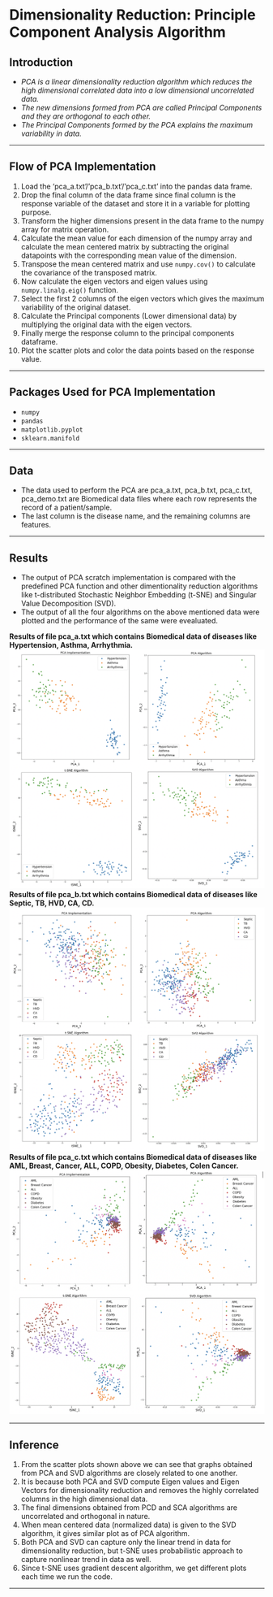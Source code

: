 
# Dimensionality Reduction: Principle Component Analysis Algorithm 


## Introduction

* *PCA is a linear dimensionality reduction algorithm which reduces the high dimensional correlated data into a low dimensional uncorrelated data.*
* *The new dimensions formed from PCA are called Principal Components and they are orthogonal to each other.*
* *The Principal Components formed by the PCA explains the maximum variability in data.*

---

## Flow of PCA Implementation

1. Load the ‘pca_a.txt’/’pca_b.txt’/’pca_c.txt’ into the pandas data frame.
2. Drop the final column of the data frame since final column is the response variable of the dataset and store it in a variable for plotting purpose.
3. Transform the higher dimensions present in the data frame to the numpy array for matrix operation.
4. Calculate the mean value for each dimension of the numpy array and calculate the mean centered matrix by subtracting the original datapoints with the corresponding mean value of the dimension.
5. Transpose the mean centered matrix and use `numpy.cov()` to calculate the covariance of the transposed matrix.
6. Now calculate the eigen vectors and eigen values using `numpy.linalg.eig()` function.
7. Select the first 2 columns of the eigen vectors which gives the maximum variability of the original dataset.
8. Calculate the Principal components (Lower dimensional data) by multiplying the original data with the eigen vectors.
9. Finally merge the response column to the principal components dataframe.
10. Plot the scatter plots and color the data points based on the response value.

---

## Packages Used for PCA Implementation
* `numpy`
* `pandas`
* `matplotlib.pyplot`
* `sklearn.manifold`

---

## Data

* The data used to perform the PCA are pca_a.txt, pca_b.txt, pca_c.txt, pca_demo.txt are Biomedical data files where each row represents the record of a patient/sample.
* The last column is the disease name, and the remaining columns are features.

---

## Results

* The output of PCA scratch implementation is compared with the predefined PCA function and other dimentionality reduction algorithms like t-distributed Stochastic Neighbor Embedding (t-SNE) and Singular Value Decomposition (SVD).
* The output of all the four algorithms on the above mentioned data were plotted and the performance of the same were evealuated.


**Results of file pca_a.txt which contains Biomedical data of diseases like Hypertension, Asthma, Arrhythmia.**
![Data A](Images/A.png)
**Results of file pca_b.txt which contains Biomedical data of diseases like Septic, TB, HVD, CA, CD.**
![Data B](Images/B.png)
**Results of file pca_c.txt which contains Biomedical data of diseases like AML, Breast, Cancer, ALL, COPD, Obesity, Diabetes, Colen Cancer.**
![Data C](Images/C.png)

---

## Inference 

1. From the scatter plots shown above we can see that graphs obtained from PCA and SVD algorithms are closely related to one another.
2. It is because both PCA and SVD compute Eigen values and Eigen Vectors for dimensionality reduction and removes the highly correlated columns in the high dimensional data.
3. The final dimensions obtained from PCD and SCA algorithms are uncorrelated and orthogonal in nature.
4. When mean centered data (normalized data) is given to the SVD algorithm, it gives similar plot as of PCA algorithm.
5. Both PCA and SVD can capture only the linear trend in data for dimensionality reduction, but t-SNE uses probabilistic approach to capture nonlinear trend in data as well.
6. Since t-SNE uses gradient descent algorithm, we get different plots each time we run the code.
---
